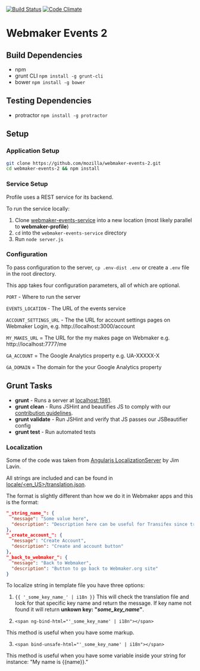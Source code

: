 [![Build Status](https://travis-ci.org/mozilla/webmaker-events-2.svg?branch=master)](https://travis-ci.org/mozilla/webmaker-events-2)
[![Code Climate](https://codeclimate.com/github/mozilla/webmaker-events-2.png)](https://codeclimate.com/github/mozilla/webmaker-events-2)

# Webmaker Events 2

## Build Dependencies

- npm
- grunt CLI `npm install -g grunt-cli`
- bower `npm install -g bower`

## Testing Dependencies

- protractor `npm install -g protractor`

## Setup

### Application Setup

```bash
git clone https://github.com/mozilla/webmaker-events-2.git
cd webmaker-events-2 && npm install
```

### Service Setup

Profile uses a REST service for its backend.

To run the service locally:

1. Clone [webmaker-events-service](https://github.com/mozilla/webmaker-events-service) into a new location (most likely parallel to **webmaker-profile**)
2. `cd` into the `webmaker-events-service` directory
3. Run `node server.js`

### Configuration

To pass configuration to the server, `cp .env-dist .env` or create a `.env` file in the root directory.

This app takes four configuration parameters, all of which are optional.

`PORT` - Where to run the server

`EVENTS_LOCATION` - The URL of the events service

`ACCOUNT_SETTINGS_URL` - The the URL for account settings pages on Webmaker Login, e.g. http://localhost:3000/account

`MY_MAKES_URL` = The URL for the my makes page on Webmaker e.g. http://localhost:7777/me

`GA_ACCOUNT` = The Google Analytics property e.g. UA-XXXXX-X

`GA_DOMAIN` = The domain for the your Google Analytics property


## Grunt Tasks

- **grunt** - Runs a server at [localhost:1981](http://localhost:1981).
- **grunt clean** - Runs JSHint and beautifies JS to comply with our [contribution guidelines](https://github.com/mozilla/webmaker-events-2/blob/master/CONTRIBUTING.md).
- **grunt validate** - Run JSHint and verify that JS passes our JSBeautifier config
- **grunt test** - Run automated tests

### Localization

Some of the code was taken from [Angularjs LocalizationServer](https://github.com/lavinjj/angularjs-localizationservice/) by Jim Lavin.

All strings are included and can be found in [locale/<en_US>/translation.json](/locale/en_US/events2.json).

The format is slightly different than how we do it in Webmaker apps and this is the format:

``` json
"_string_name_": {
  "message": "Some value here",
  "description": "Description here can be useful for Transifex since translator can see this."
},
"_create_account_": {
  "message": "Create Account",
  "description": "Create and account button"
},
"_back_to_webmaker_": {
  "message": "Back to Webmaker",
  "description": "Button to go back to Webmaker.org site"
}
```

To localize string in template file you have three options:

1. `{{ '_some_key_name_' | i18n }}`
  This will check the translation file and look for that specific key name and return the message. If key name not found it will return **unkown key: "_some_key_name_"**.

2. `<span ng-bind-html="'_some_key_name' | i18n"></span>`

  This method is useful when you have some markup.

3. `<span bind-unsafe-html="'_some_key_name' | i18n"></span>`

  This method is useful when you have some variable inside your string for instance: "My name is {{name}}."

